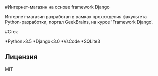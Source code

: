 #Интернет-магазин на основе framework Django

Интернет-магазин разработан в рамках прохождения факультета Python-разработки, портал GeekBrains, на курсе 'Framework Django'.

#Стек

*Python>3.5
*Django<3.0
*VsCode
*SQLite3

## Лицензия

MIT
